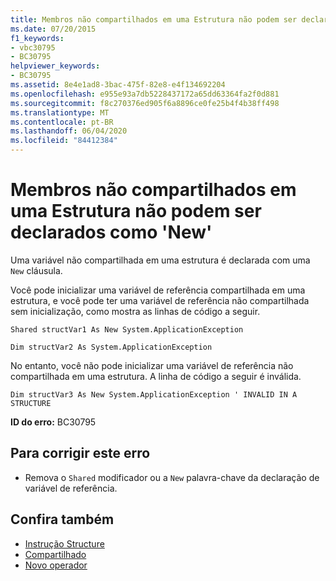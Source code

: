 ```yaml
---
title: Membros não compartilhados em uma Estrutura não podem ser declarados como 'New'
ms.date: 07/20/2015
f1_keywords:
- vbc30795
- BC30795
helpviewer_keywords:
- BC30795
ms.assetid: 8e4e1ad8-3bac-475f-82e8-e4f134692204
ms.openlocfilehash: e955e93a7db5228437172a65dd63364fa2f0d881
ms.sourcegitcommit: f8c270376ed905f6a8896ce0fe25b4f4b38ff498
ms.translationtype: MT
ms.contentlocale: pt-BR
ms.lasthandoff: 06/04/2020
ms.locfileid: "84412384"
---
```

# <a name="non-shared-members-in-a-structure-cannot-be-declared-new"></a>Membros não compartilhados em uma Estrutura não podem ser declarados como 'New'
Uma variável não compartilhada em uma estrutura é declarada com uma `New` cláusula.  
  
 Você pode inicializar uma variável de referência compartilhada em uma estrutura, e você pode ter uma variável de referência não compartilhada sem inicialização, como mostra as linhas de código a seguir.  
  
 `Shared structVar1 As New System.ApplicationException`  
  
 `Dim structVar2 As System.ApplicationException`  
  
 No entanto, você não pode inicializar uma variável de referência não compartilhada em uma estrutura. A linha de código a seguir é inválida.  
  
 `Dim structVar3 As New System.ApplicationException ' INVALID IN A STRUCTURE`  
  
 **ID do erro:** BC30795  
  
## <a name="to-correct-this-error"></a>Para corrigir este erro  
  
- Remova o `Shared` modificador ou a `New` palavra-chave da declaração de variável de referência.  
  
## <a name="see-also"></a>Confira também

- [Instrução Structure](../language-reference/statements/structure-statement.md)
- [Compartilhado](../language-reference/modifiers/shared.md)
- [Novo operador](../language-reference/operators/new-operator.md)
